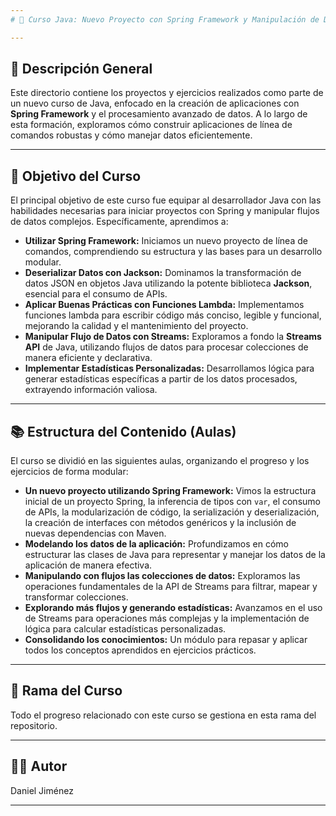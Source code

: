 ```yaml
---
# 🚀 Curso Java: Nuevo Proyecto con Spring Framework y Manipulación de Datos

---
```


## 📄 Descripción General

Este directorio contiene los proyectos y ejercicios realizados como parte de un nuevo curso de Java, enfocado en la creación de aplicaciones con **Spring Framework** y el procesamiento avanzado de datos. A lo largo de esta formación, exploramos cómo construir aplicaciones de línea de comandos robustas y cómo manejar datos eficientemente.

---

## 🎯 Objetivo del Curso

El principal objetivo de este curso fue equipar al desarrollador Java con las habilidades necesarias para iniciar proyectos con Spring y manipular flujos de datos complejos. Específicamente, aprendimos a:

* **Utilizar Spring Framework:** Iniciamos un nuevo proyecto de línea de comandos, comprendiendo su estructura y las bases para un desarrollo modular.
* **Deserializar Datos con Jackson:** Dominamos la transformación de datos JSON en objetos Java utilizando la potente biblioteca **Jackson**, esencial para el consumo de APIs.
* **Aplicar Buenas Prácticas con Funciones Lambda:** Implementamos funciones lambda para escribir código más conciso, legible y funcional, mejorando la calidad y el mantenimiento del proyecto.
* **Manipular Flujo de Datos con Streams:** Exploramos a fondo la **Streams API** de Java, utilizando flujos de datos para procesar colecciones de manera eficiente y declarativa.
* **Implementar Estadísticas Personalizadas:** Desarrollamos lógica para generar estadísticas específicas a partir de los datos procesados, extrayendo información valiosa.

---

## 📚 Estructura del Contenido (Aulas)

El curso se dividió en las siguientes aulas, organizando el progreso y los ejercicios de forma modular:

* **Un nuevo proyecto utilizando Spring Framework:** Vimos la estructura inicial de un proyecto Spring, la inferencia de tipos con `var`, el consumo de APIs, la modularización de código, la serialización y deserialización, la creación de interfaces con métodos genéricos y la inclusión de nuevas dependencias con Maven.
* **Modelando los datos de la aplicación:** Profundizamos en cómo estructurar las clases de Java para representar y manejar los datos de la aplicación de manera efectiva.
* **Manipulando con flujos las colecciones de datos:** Exploramos las operaciones fundamentales de la API de Streams para filtrar, mapear y transformar colecciones.
* **Explorando más flujos y generando estadísticas:** Avanzamos en el uso de Streams para operaciones más complejas y la implementación de lógica para calcular estadísticas personalizadas.
* **Consolidando los conocimientos:** Un módulo para repasar y aplicar todos los conceptos aprendidos en ejercicios prácticos.

---

## 🌿 Rama del Curso

Todo el progreso relacionado con este curso se gestiona en esta rama del repositorio.

---

## 👨‍💻 Autor

Daniel Jiménez

---
